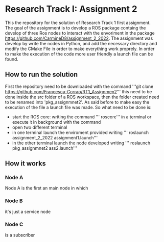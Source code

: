 Research Track I: Assignment 2
================================
This the repository for the solution of Research Track 1 first assignment.
The goal of the assignment is to develop a ROS package containg the develop of three Ros nodes to interact with the envoriment in the package https://github.com/CarmineD8/assignment_2_2022.
The assignment was develop by write the nodes in Python, and add the necessary directory and modify the CMake File in order to make everything work proprely.
In order to make the execution of the code more user friendly a launch file can be found.

How to run the solution
------------------------
First the repository need to be downloaded with the command
'''git clone https://github.com/Francesca-Corrao/RT1_Assignmen2'''
this need to be done inside the src folder of a ROS workspace, then the folder created need to be renamed into 'pkg_assignmnet2'.
As said before to make easy the execution of the file a launch file was made. So what need to be done is:
* start the ROS core: writing the command  ''' roscore''' in a terminal or execute it in background with the command 
* open two different terminal
* in one terminal launch the enviroment provided writing ''' roslaunch assignment_2_2022 assignment1.launch'''
* in the other terminal launch the node developed writing  ''' roslaunch pkg_assignmnet2 ass2.launch'''

How it works
-----------------

### Node A ###
Node A is the first an main node in which 

### Node B ###
it's just a service node

### Node C ###
is  a subscriber
